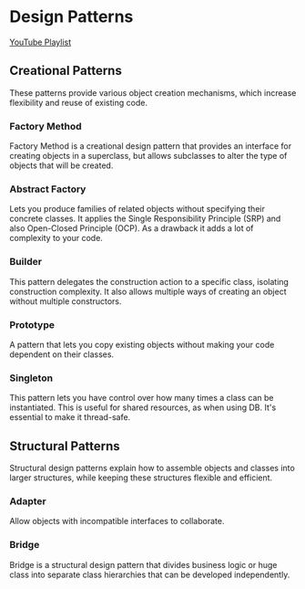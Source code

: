 # Design Patterns 

[YouTube Playlist](https://www.youtube.com/watch?v=MqddY6Ochkc&list=PLbIBj8vQhvm0VY5YrMrafWaQY2EnJ3j8H&index=1&t=0s)

## Creational Patterns
These patterns provide various object creation mechanisms, which increase flexibility and reuse of existing code.

### Factory Method
Factory Method is a creational design pattern that provides an interface for creating objects in a superclass, but allows subclasses to alter the type of objects that will be created.

### Abstract Factory
Lets you produce families of related objects without specifying their concrete classes. It applies the Single Responsibility Principle (SRP) and also Open-Closed Principle (OCP). As a drawback it adds a lot of complexity to your code.

### Builder
This pattern delegates the construction action to a specific class, isolating construction complexity. It also allows multiple ways of creating an object without multiple constructors.

### Prototype
A pattern that lets you copy existing objects without making your code dependent on their classes.

### Singleton
This pattern lets you have control over how many times a class can be instantiated. This is useful for shared resources, as when using DB. It's essential to make it thread-safe.

## Structural Patterns
Structural design patterns explain how to assemble objects and classes into larger structures, while keeping these structures flexible and efficient.

### Adapter
Allow objects with incompatible interfaces to collaborate.

### Bridge
Bridge is a structural design pattern that divides business logic or huge class into separate class hierarchies that can be developed independently.